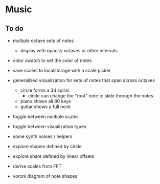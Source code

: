 # Music

## To do

- multiple octave sets of notes
	- display with opacity octaves or other intervals
- color swatch to set the color of notes
- save scales to localstorage with a scale picker

- generalized visualization for sets of notes that span across octaves
	- circle forms a 3d spiral
		- circle can change the "root" note to slide through the notes
	- piano shows all 80 keys
	- guitar shows a full neck

- toggle between multiple scales
- toggle between visualization types
- some synth noises / helpers

- explore shapes defined by circle
- explore share defined by linear offsets

- derive scales from FFT

- voroni diagram of note shapes